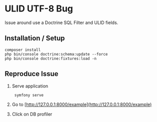 # ULID UTF-8 Bug

Issue around use a Doctrine SQL Filter and ULID fields.

## Installation / Setup

    composer install
    php bin/console doctrine:schema:update --force
    php bin/console doctrine:fixtures:load -n

## Reproduce Issue

1. Serve application
   
        symfony serve
2. Go to [http://127.0.0.1:8000/example](http://127.0.0.1:8000/example)
3. Click on DB profiler
